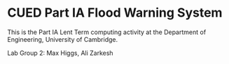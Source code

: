 # CUED Part IA Flood Warning System

This is the Part IA Lent Term computing activity at the Department of
Engineering, University of Cambridge.

Lab Group 2: Max Higgs, Ali Zarkesh

